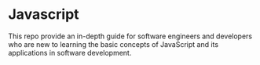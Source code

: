 # Javascript

This repo provide an in-depth guide for software engineers and developers who are new to learning the basic concepts of JavaScript and its applications in software development.
